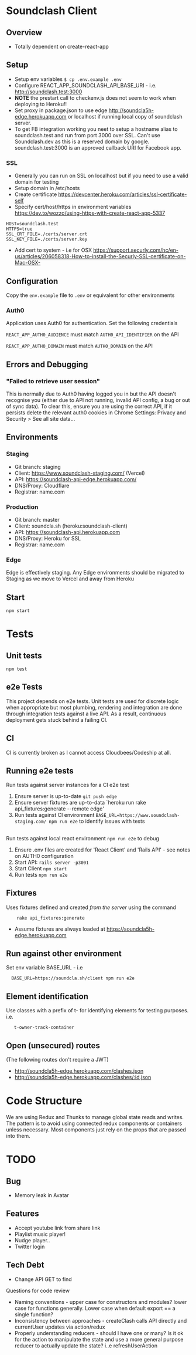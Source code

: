 # Soundclash Client

## Overview

- Totally dependent on create-react-app

## Setup

- Setup env variables `$ cp .env.example .env`
- Configure REACT_APP_SOUNDCLASH_API_BASE_URI - i.e. http://soundclash.test:3000
- **NOTE** the prestart call to checkenv.js does not seem to work when deploying to Heroku!!
- Set proxy in package.json to use edge http://soundcla5h-edge.herokuapp.com or localhost if
  running local copy of soundclash server.
- To get FB integration working you neet to setup a hostname alias to soundclash.test and run from port 3000 over SSL. Can't use Soundclash.dev as this is a reserved domain by google. soundclash.test:3000 is an approved callback URI for Facebook app.

### SSL
  - Generally you can run on SSL on localhost but if you need to use a valid domain for testing
   - Setup domain in /etc/hosts
   - Create certificate https://devcenter.heroku.com/articles/ssl-certificate-self
   - Specify cert/host/https in environment variables https://dev.to/wozzo/using-https-with-create-react-app-5337

    HOST=soundclash.test
    HTTPS=true
    SSL_CRT_FILE=./certs/server.crt
    SSL_KEY_FILE=./certs/server.key

   - Add cert to system - i.e for OSX https://support.securly.com/hc/en-us/articles/206058318-How-to-install-the-Securly-SSL-certificate-on-Mac-OSX-

## Configuration
Copy the `env.example` file to `.env` or equivalent for other environments

### Auth0

Application uses Auth0 for authentication. Set the following credentials

`REACT_APP_AUTH0_AUDIENCE` must match `AUTH0_API_IDENTIFIER` on the API

`REACT_APP_AUTH0_DOMAIN` must match `AUTH0_DOMAIN` on the API

## Errors and Debugging
### "Failed to retrieve user session" 
This is normally due to Auth0 having logged you in but the API doesn't recognise you (either due to API not running, invalid API config, a bug or out of sync data).
To clear this, ensure you are using the correct API, if it persists delete the relevant auth0 cookies in Chrome Settings: Privacy and Security > See all site data...


## Environments

### Staging
* Git branch: staging
* Client: https://www.soundclash-staging.com/ (Vercel)
* API: https://soundclash-api-edge.herokuapp.com/
* DNS/Proxy: Cloudflare
* Registrar: name.com

### Production
* Git branch: master
* Client: soundcla.sh (heroku:soundclash-client)
* API: https://soundclash-api.herokuapp.com
* DNS/Proxy: Heroku for SSL
* Registrar: name.com

### Edge
Edge is effectively staging. Any Edge environments should be migrated to Staging as we move to Vercel and away from Heroku

## Start

    npm start

# Tests
## Unit tests
  `npm test` 

## e2e Tests

This project depends on e2e tests. Unit tests are used for discrete logic when appropriate but most plumbing, rendering and integration are done through integration tests against a live API. As a result, continuous deployment gets stuck behind a failing CI.

## CI 
CI is currently broken as I cannot access Cloudbees/Codeship at all.

## Running e2e tests
Run tests against server instances for a CI e2e test

1. Ensure server is up-to-date `git push edge`
2. Ensure server fixtures are up-to-data `heroku run rake api_fixtures:generate --remote edge'
3. Run tests against CI environment `BASE_URL=https://www.soundclash-staging.com/ npm run e2e` to identify issues with tests

## 
Run tests against local react environment `npm run e2e` to debug

1. Ensure .env files are created for 'React Client' and 'Rails API' - see notes on AUTH0 configuration
2. Start API: `rails server -p3001`
3. Start Client `npm start`
4. Run tests `npm run e2e`


## Fixtures

Uses fixtures defined and created _from the server_ using the command

        rake api_fixtures:generate

- Assume fixtures are always loaded at https://soundcla5h-edge.herokuapp.com

## Run against other environment

Set env variable BASE_URL - i.e

      BASE_URL=https://soundcla.sh/client npm run e2e

## Element identification

Use classes with a prefix of t- for identifying elements for testing purposes. i.e.

       t-owner-track-container


## Open (unsecured) routes

(The following routes don't require a JWT)

- http://soundcla5h-edge.herokuapp.com/clashes.json
- http://soundcla5h-edge.herokuapp.com/clashes/:id.json

# Code Structure

We are using Redux and Thunks to manage global state reads and writes.
The pattern is to avoid using connected redux components or containers unless necessary. Most components just rely on the props that are passed into them.

# TODO
## Bug
- Memory leak in Avatar

## Features
- Accept youtube link from share link
- Playlist music player!
- Nudge player..
- Twitter login


## Tech Debt
* Change API GET to find

Questions for code review
* Naming conventions - upper case for constructors and modules? lower case for functions generally. Lower case when default export == a single function?
* Inconsistency between approaches - createClash calls API directly and currentUser updates via action/redux
* Properly understanding reducers - should I have one or many? Is it ok for the action to manipulate the state and use a more general purpose reducer to actually update the state? i..e refreshUserAction


